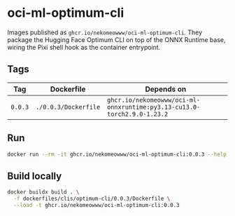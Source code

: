 # oci-ml-optimum-cli

Images published as `ghcr.io/nekomeowww/oci-ml-optimum-cli`. They package the
Hugging Face Optimum CLI on top of the ONNX Runtime base, wiring the Pixi shell
hook as the container entrypoint.

## Tags

| Tag | Dockerfile | Depends on |
| --- | --- | --- |
| `0.0.3` | `./0.0.3/Dockerfile` | `ghcr.io/nekomeowww/oci-ml-onnxruntime:py3.13-cu13.0-torch2.9.0-1.23.2` |

## Run

```bash
docker run --rm -it ghcr.io/nekomeowww/oci-ml-optimum-cli:0.0.3 --help
```

## Build locally

```bash
docker buildx build . \
  -f dockerfiles/clis/optimum-cli/0.0.3/Dockerfile \
  --load -t ghcr.io/nekomeowww/oci-ml-optimum-cli:0.0.3
```
